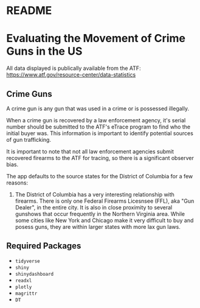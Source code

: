 README
================

Evaluating the Movement of Crime Guns in the US
===============================================

All data displayed is publically available from the ATF: <https://www.atf.gov/resource-center/data-statistics>

Crime Guns
----------

A crime gun is any gun that was used in a crime or is possessed illegally.

When a crime gun is recovered by a law enforcement agency, it's serial number should be submitted to the ATF's eTrace program to find who the initial buyer was. This information is important to identify potential sources of gun trafficking.

It is important to note that not all law enforcement agencies submit recovered firearms to the ATF for tracing, so there is a significant observer bias.

The app defaults to the source states for the District of Columbia for a few reasons:

1.  The District of Columbia has a very interesting relationship with firearms. There is only one Federal Firearms Licesnsee (FFL), aka "Gun Dealer", in the entire city. It is also in close proximity to several gunshows that occur frequently in the Northern Virginia area. While some cities like New York and Chicago make it very difficult to buy and posess guns, they are within larger states with more lax gun laws.


Required Packages
-----------------

-   `tidyverse`
-   `shiny`
-   `shinydashboard`
-   `readxl`
-   `plotly`
-   `magrittr`
-   `DT`
